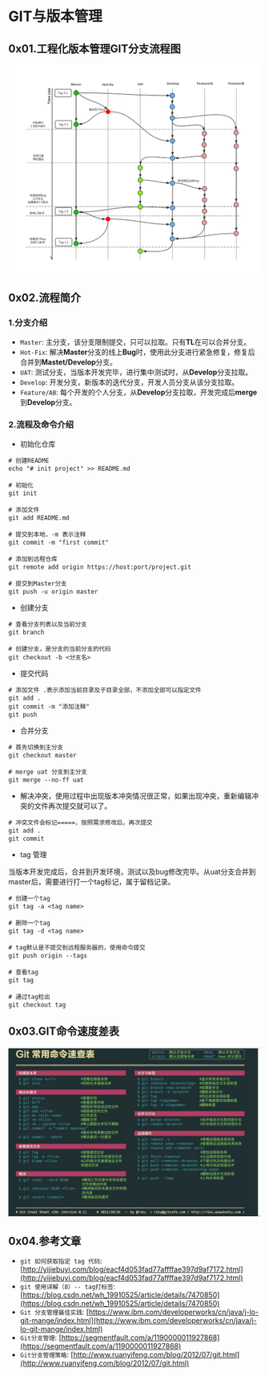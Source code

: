 # GIT与版本管理

## 0x01.工程化版本管理GIT分支流程图

![git_flow](./images/git_flow.jpg)

## 0x02.流程简介

### 1.分支介绍

- `Master`: 主分支，该分支限制提交，只可以拉取。只有**TL**在可以合并分支。
- `Hot-Fix`: 解决**Master**分支的线上**Bug**时，使用此分支进行紧急修复，修复后合并到**Mastet/Develop**分支。
- `UAT`: 测试分支，当版本开发完毕，进行集中测试时，从**Develop**分支拉取。
- `Develop`: 开发分支，新版本的迭代分支，开发人员分支从该分支拉取。
- `Feature/AB`: 每个开发的个人分支，从**Develop**分支拉取，开发完成后**merge**到**Develop**分支。

### 2.流程及命令介绍

- 初始化仓库

```shell
# 创建README
echo "# init project" >> README.md

# 初始化
git init

# 添加文件
git add README.md

# 提交到本地，-m 表示注释
git commit -m "first commit"

# 添加到远程仓库
git remote add origin https://host:port/project.git

# 提交到Master分支
git push -u origin master
```

- 创建分支

```shell
# 查看分支列表以及当前分支
git branch

# 创建分支，是分支的当前分支的代码
git checkout -b <分支名>
```

- 提交代码

```shell
# 添加文件 .表示添加当前目录及子目录全部，不添加全部可以指定文件
git add .
git commit -m "添加注释"
git push
```

- 合并分支

```shell
# 首先切换到主分支
git checkout master

# merge uat 分支到主分支
git merge --no-ff uat
```

- 解决冲突，使用过程中出现版本冲突情况很正常，如果出现冲突，重新编辑冲突的文件再次提交就可以了。

```shell
# 冲突文件会标记=====，按照需求修改后，再次提交
git add .
git commit
```

- tag 管理
  
当版本开发完成后，合并到开发环境，测试以及bug修改完毕。从uat分支合并到master后，需要进行打一个tag标记，属于留档记录。

```shell
# 创建一个tag
git tag -a <tag name>

# 删除一个tag
git tag -d <tag name>

# tag默认是不提交到远程服务器的，使用命令提交
git push origin --tags

# 查看tag
git tag

# 通过tag检出
git checkout tag
```

## 0x03.GIT命令速度差表

![git_table](./images/git_table.png)

## 0x04.参考文章  

- `git 如何获取指定 tag 代码`: [http://yijiebuyi.com/blog/eacf4d053fad77affffae397d9af7172.html](http://yijiebuyi.com/blog/eacf4d053fad77affffae397d9af7172.html)
- `git 使用详解（8）-- tag打标签`: [https://blog.csdn.net/wh_19910525/article/details/7470850](https://blog.csdn.net/wh_19910525/article/details/7470850)
- `Git 分支管理最佳实践`: [https://www.ibm.com/developerworks/cn/java/j-lo-git-mange/index.html](https://www.ibm.com/developerworks/cn/java/j-lo-git-mange/index.html)
- `Git分支管理`: [https://segmentfault.com/a/1190000011927868](https://segmentfault.com/a/1190000011927868)
- `Git分支管理策略`: [http://www.ruanyifeng.com/blog/2012/07/git.html](http://www.ruanyifeng.com/blog/2012/07/git.html)
